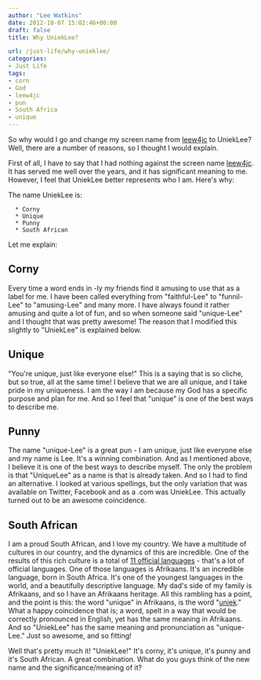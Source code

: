 ```yaml
---
author: "Lee Watkins"
date: 2012-10-07 15:02:46+00:00
draft: false
title: Why UniekLee?

url: /just-life/why-unieklee/
categories:
- Just Life
tags:
- corn
- God
- leew4jc
- pun
- South Africa
- unique
---
```


So why would I go and change my screen name from [leew4jc](http://leew4jc.com) to UniekLee? Well, there are a number of reasons, so I thought I would explain.<!--more-->

First of all, I have to say that I had nothing against the screen name [leew4jc](http://leew4jc.com). It has served me well over the years, and it has significant meaning to me. However, I feel that UniekLee better represents who I am. <!-- more -->Here's why:

The name UniekLee is:



	  * Corny
	  * Unique
	  * Punny
	  * South African

Let me explain:


## Corny


Every time a word ends in -ly my friends find it amusing to use that as a label for me. I have been called everything from "faithful-Lee" to "funnil-Lee" to "amusing-Lee" and many more. I have always found it rather amusing and quite a lot of fun, and so when someone said "unique-Lee" and I thought that was pretty awesome! The reason that I modified this slightly to "UniekLee" is explained below.


## Unique


"You're unique, just like everyone else!" This is a saying that is so cliche, but so true, all at the same time! I believe that we are all unique, and I take pride in my uniqueness. I am the way I am because my God has a specific purpose and plan for me. And so I feel that "unique" is one of the best ways to describe me.


## Punny


The name "unique-Lee" is a great pun - I am unique, just like everyone else and my name is Lee. It's a winning combination. And as I mentioned above, I believe it is one of the best ways to describe myself. The only the problem is that "UniqueLee" as a name is that is already taken. And so I had to find an alternative. I looked at various spellings, but the only variation that was available on Twitter, Facebook and as a .com was UniekLee. This actually turned out to be an awesome coincidence.


## South African


I am a proud South African, and I love my country. We have a multitude of cultures in our country, and the dynamics of this are incredible. One of the results of this rich culture is a total of [11 official languages](http://www.southafrica.info/about/people/language.htm#.UHKF-fmH5uk) - that's a lot of official languages. One of those languages is Afrikaans. It's an incredible language, born in South Africa. It's one of the youngest languages in the world, and a beautifully descriptive language. My dad's side of my family is Afrikaans, and so I have an Afrikaans heritage. All this rambling has a point, and the point is this: the word "unique" in Afrikaans, is the word "[uniek](http://translate.google.co.za/?text=afrikaans+english&sl=nl&tl=en&hl=en&ei=74qrSrIPxraMB8rN4fQH&sa=X&oi=translation&ct=result#en/af/unique)." What a happy coincidence that is; a word, spelt in a way that would be correctly pronounced in English, yet has the same meaning in Afrikaans. And so "UniekLee" has the same meaning and pronunciation as "unique-Lee." Just so awesome, and so fitting!

Well that's pretty much it! "UniekLee!" It's corny, it's unique, it's punny and it's South African. A great combination. What do you guys think of the new name and the significance/meaning of it?
